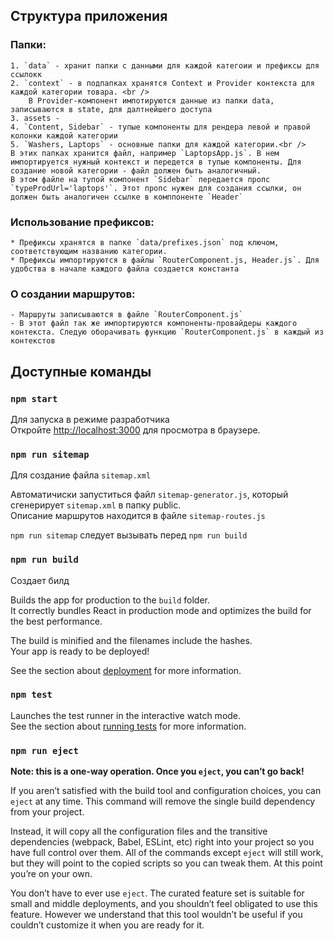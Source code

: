## Структура приложения 

### Папки: 
    1. `data` - хранит папки с данными для каждой категоии и префиксы для ссылокк
    2. `context` - в подпапках хранятся Context и Provider контекста для каждой категории товара. <br />
        В Provider-компонент импотируются данные из папки data, записываются в state, для далтнейшего доступа 
    3. assets - 
    4. `Content, Sidebar` - тупые компоненты для рендера левой и правой колонки каждой категории 
    5. `Washers, Laptops` - основные папки для каждой категории.<br />
    В этих папках хранится файл, например `LaptopsApp.js`. В нем импортируется нужный контекст и передется в тупые компоненты. Для создание новой категории - файл должен быть аналогичный.
    В этом файле на тупой компонент `Sidebar` передается пропс  `typeProdUrl='laptops'`. Этот пропс нужен для создания ссылки, он должен быть аналогичен ссылке в комппоненте `Header`
    
### Использование префиксов: 
    * Префиксы хранятся в папке `data/prefixes.json` под ключом, соответствующим названию категории.
    * Префиксы импортируются в файлы `RouterComponent.js, Header.js`. Для удобства в начале каждого файла создается константа

### О создании маршрутов: 
    - Маршруты записываются в файле `RouterComponent.js`
    - В этот файл так же импортируются компоненты-провайдеры каждого контекста. Следую оборачивать функцию `RouterComponent.js` в каждый из контекстов



## Доступные команды
  
### `npm start`

Для запуска в режиме разработчика<br />
Откройте [http://localhost:3000](http://localhost:3000) для просмотра в браузере. 

### `npm run sitemap`

Для создание файла `sitemap.xml` 

Автоматичиски запуститься файл `sitemap-generator.js`, который сгенерирует `sitemap.xml` в папку public.<br />
Описание маршрутов находится в файле `sitemap-routes.js`

`npm run sitemap` следует вызывать перед `npm run build`

  
### `npm run build`

Создает билд 

Builds the app for production to the `build` folder.<br />
It correctly bundles React in production mode and optimizes the build for the best performance.

The build is minified and the filenames include the hashes.<br />
Your app is ready to be deployed!

See the section about [deployment](https://facebook.github.io/create-react-app/docs/deployment) for more information. 

### `npm test`

Launches the test runner in the interactive watch mode.<br />
See the section about [running tests](https://facebook.github.io/create-react-app/docs/running-tests) for more information.

### `npm run eject`

**Note: this is a one-way operation. Once you `eject`, you can’t go back!**

If you aren’t satisfied with the build tool and configuration choices, you can `eject` at any time. This command will remove the single build dependency from your project.

Instead, it will copy all the configuration files and the transitive dependencies (webpack, Babel, ESLint, etc) right into your project so you have full control over them. All of the commands except `eject` will still work, but they will point to the copied scripts so you can tweak them. At this point you’re on your own.

You don’t have to ever use `eject`. The curated feature set is suitable for small and middle deployments, and you shouldn’t feel obligated to use this feature. However we understand that this tool wouldn’t be useful if you couldn’t customize it when you are ready for it.
 
